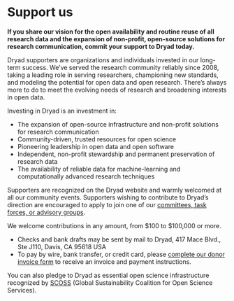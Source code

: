 # Support us

**If you share our vision for the open availability and routine reuse of all research data and the expansion of non-profit, open-source solutions for research communication, commit your support to Dryad today.**

Dryad supporters are organizations and individuals invested in our long-term success. We’ve served the research community reliably since 2008, taking a leading role in serving researchers, championing new standards, and modeling the potential for open data and open research. There’s always more to do to meet the evolving needs of research and broadening interests in open data.

Investing in Dryad is an investment in:

* The expansion of open-source infrastructure and non-profit solutions for research communication
* Community-driven, trusted resources for open science
* Pioneering leadership in open data and open software
* Independent, non-profit stewardship and permanent preservation of research data
* The availability of reliable data for machine-learning and computationally advanced research techniques 

Supporters are recognized on the Dryad website and warmly welcomed at all our community events. Supporters wishing to contribute to Dryad’s direction are encouraged to apply to join one of our [committees, task forces, or advisory groups](/about#our-advisors). 

We welcome contributions in any amount, from $100 to $100,000 or more.

* Checks and bank drafts may be sent by mail to Dryad, 417 Mace Blvd., Ste J110, Davis, CA 95618 USA
* To pay by wire, bank transfer, or credit card, please [complete our donor invoice form](https://fs30.formsite.com/cxore/a6lmmnv9yd/index) to receive an invoice and payment instructions.

You can also pledge to Dryad as essential open science infrastructure recognized by [SCOSS](https://scoss.org/what-is-scoss/scossfamily/) (Global Sustainability Coalition for Open Science Services). 
